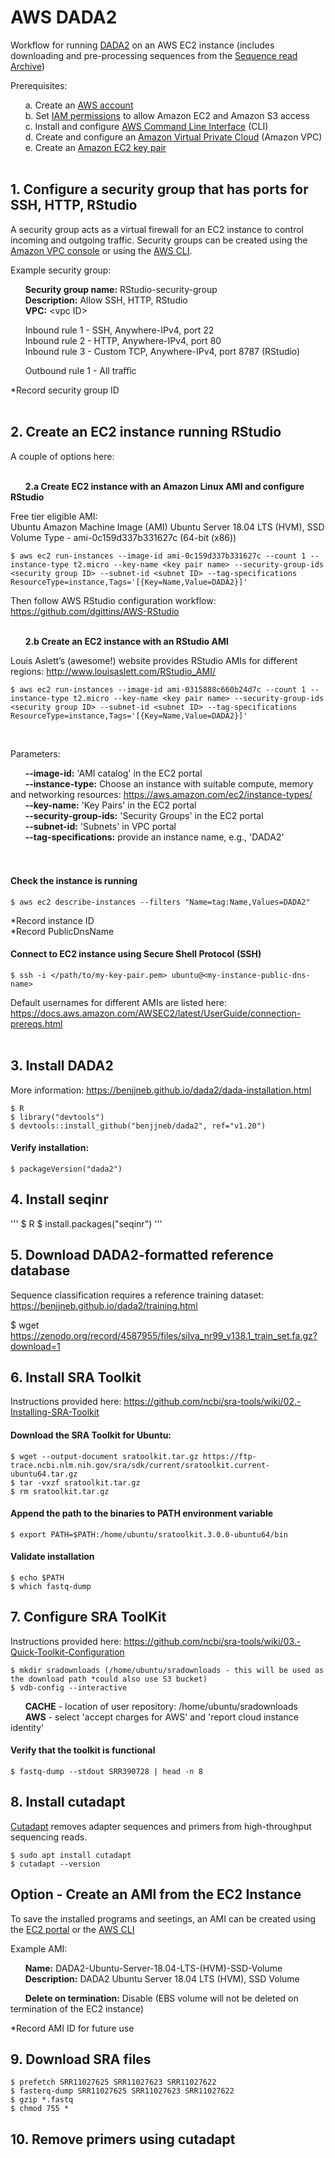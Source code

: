 # AWS DADA2  

Workflow for running [DADA2](https://benjjneb.github.io/dada2/index.html) on an AWS EC2 instance (includes downloading and pre-processing sequences from the [Sequence read Archive](https://www.ncbi.nlm.nih.gov/sra))  

Prerequisites:

&nbsp;&nbsp;&nbsp;&nbsp;&nbsp;&nbsp;a. Create an [AWS account](https://aws.amazon.com/premiumsupport/knowledge-center/create-and-activate-aws-account/)  
&nbsp;&nbsp;&nbsp;&nbsp;&nbsp;&nbsp;b. Set [IAM permissions](https://docs.aws.amazon.com/IAM/latest/UserGuide/id_users_change-permissions.html) to allow Amazon EC2 and Amazon S3 access  
&nbsp;&nbsp;&nbsp;&nbsp;&nbsp;&nbsp;c. Install and configure [AWS Command Line Interface](https://docs.aws.amazon.com/cli/latest/userguide/cli-chap-getting-started.html) (CLI)  
&nbsp;&nbsp;&nbsp;&nbsp;&nbsp;&nbsp;d. Create and configure an [Amazon Virtual Private Cloud](https://docs.aws.amazon.com/directoryservice/latest/admin-guide/gsg_create_vpc.html) (Amazon VPC)  
&nbsp;&nbsp;&nbsp;&nbsp;&nbsp;&nbsp;e. Create an [Amazon EC2 key pair](https://docs.aws.amazon.com/AWSEC2/latest/UserGuide/ec2-key-pairs.html)<br/><br/>

## 1. Configure a security group that has ports for SSH, HTTP, RStudio<br/>

A security group acts as a virtual firewall for an EC2 instance to control incoming and outgoing traffic. Security groups can be created using the [Amazon VPC console](https://console.aws.amazon.com/vpc/) or using the [AWS CLI](https://docs.aws.amazon.com/cli/latest/reference/ec2/create-security-group.html).  

Example security group:  

&nbsp;&nbsp;&nbsp;&nbsp;&nbsp;&nbsp;**Security group name:** RStudio-security-group  
&nbsp;&nbsp;&nbsp;&nbsp;&nbsp;&nbsp;**Description:** Allow SSH, HTTP, RStudio  
&nbsp;&nbsp;&nbsp;&nbsp;&nbsp;&nbsp;**VPC:** &lt;vpc ID&gt;

&nbsp;&nbsp;&nbsp;&nbsp;&nbsp;&nbsp;Inbound rule 1 - SSH, Anywhere-IPv4, port 22  
&nbsp;&nbsp;&nbsp;&nbsp;&nbsp;&nbsp;Inbound rule 2 - HTTP, Anywhere-IPv4, port 80  
&nbsp;&nbsp;&nbsp;&nbsp;&nbsp;&nbsp;Inbound rule 3 - Custom TCP, Anywhere-IPv4, port 8787 (RStudio)

&nbsp;&nbsp;&nbsp;&nbsp;&nbsp;&nbsp;Outbound rule 1 - All traffic  

*Record security group ID<br/><br/>

## 2. Create an EC2 instance running RStudio  

A couple of options here:<br/><br/>

&nbsp;&nbsp;&nbsp;&nbsp;&nbsp;&nbsp;**2.a  Create EC2 instance with an Amazon Linux AMI and configure RStudio**  

Free tier eligible AMI:  
Ubuntu Amazon Machine Image (AMI) Ubuntu Server 18.04 LTS (HVM), SSD Volume Type - ami-0c159d337b331627c (64-bit (x86)) 

```
$ aws ec2 run-instances --image-id ami-0c159d337b331627c --count 1 --instance-type t2.micro --key-name <key pair name> --security-group-ids <security group ID> --subnet-id <subnet ID> --tag-specifications ResourceType=instance,Tags='[{Key=Name,Value=DADA2}]'
``` 

Then follow AWS RStudio configuration workflow: https://github.com/dgittins/AWS-RStudio<br/><br/>

&nbsp;&nbsp;&nbsp;&nbsp;&nbsp;&nbsp;**2.b Create an EC2 instance with an RStudio AMI**  

Louis Aslett’s (awesome!) website provides RStudio AMIs for different regions: http://www.louisaslett.com/RStudio_AMI/  

```
$ aws ec2 run-instances --image-id ami-0315888c660b24d7c --count 1 --instance-type t2.micro --key-name <key pair name> --security-group-ids <security group ID> --subnet-id <subnet ID> --tag-specifications ResourceType=instance,Tags='[{Key=Name,Value=DADA2}]'
```
<br/>

Parameters:

&nbsp;&nbsp;&nbsp;&nbsp;&nbsp;&nbsp;**--image-id:** 'AMI catalog' in the EC2 portal       
&nbsp;&nbsp;&nbsp;&nbsp;&nbsp;&nbsp;**--instance-type:** Choose an instance with suitable compute, memory and networking resources: https://aws.amazon.com/ec2/instance-types/  
&nbsp;&nbsp;&nbsp;&nbsp;&nbsp;&nbsp;**--key-name:** 'Key Pairs' in the EC2 portal  
&nbsp;&nbsp;&nbsp;&nbsp;&nbsp;&nbsp;**--security-group-ids:** 'Security Groups' in the EC2 portal   
&nbsp;&nbsp;&nbsp;&nbsp;&nbsp;&nbsp;**--subnet-id:** 'Subnets' in VPC portal  
&nbsp;&nbsp;&nbsp;&nbsp;&nbsp;&nbsp;**--tag-specifications:** provide an instance name, e.g., 'DADA2'  
<br/><br/>


#### Check the instance is running 

```
$ aws ec2 describe-instances --filters "Name=tag:Name,Values=DADA2"
```

*Record instance ID  
*Record PublicDnsName  

#### Connect to EC2 instance using Secure Shell Protocol (SSH)  

```
$ ssh -i </path/to/my-key-pair.pem> ubuntu@<my-instance-public-dns-name>
```  

Default usernames for different AMIs are listed here: https://docs.aws.amazon.com/AWSEC2/latest/UserGuide/connection-prereqs.html<br/><br/>  

## 3. Install DADA2  

More information: https://benjjneb.github.io/dada2/dada-installation.html  

```
$ R
$ library("devtools")
$ devtools::install_github("benjjneb/dada2", ref="v1.20")
```

#### Verify installation:

```
$ packageVersion("dada2")
```

## 4. Install seqinr

'''
$ R
$ install.packages("seqinr")
'''

## 5. Download DADA2-formatted reference database

Sequence classification requires a reference training dataset: https://benjjneb.github.io/dada2/training.html  

$ wget https://zenodo.org/record/4587955/files/silva_nr99_v138.1_train_set.fa.gz?download=1

## 6. Install SRA Toolkit  

Instructions provided here: https://github.com/ncbi/sra-tools/wiki/02.-Installing-SRA-Toolkit  

#### Download the SRA Toolkit for Ubuntu:

```
$ wget --output-document sratoolkit.tar.gz https://ftp-trace.ncbi.nlm.nih.gov/sra/sdk/current/sratoolkit.current-ubuntu64.tar.gz
$ tar -vxzf sratoolkit.tar.gz
$ rm sratoolkit.tar.gz
```

#### Append the path to the binaries to PATH environment variable

```
$ export PATH=$PATH:/home/ubuntu/sratoolkit.3.0.0-ubuntu64/bin
```

#### Validate installation

```
$ echo $PATH
$ which fastq-dump
```

## 7. Configure SRA ToolKit  

Instructions provided here: https://github.com/ncbi/sra-tools/wiki/03.-Quick-Toolkit-Configuration  

```
$ mkdir sradownloads (/home/ubuntu/sradownloads - this will be used as the download path *could also use S3 bucket)
$ vdb-config --interactive
```

&nbsp;&nbsp;&nbsp;&nbsp;&nbsp;&nbsp;**CACHE** - location of user repository: /home/ubuntu/sradownloads
&nbsp;&nbsp;&nbsp;&nbsp;&nbsp;&nbsp;**AWS** - select 'accept charges for AWS' and 'report cloud instance identity'  

#### Verify that the toolkit is functional  

```
$ fastq-dump --stdout SRR390728 | head -n 8 
```  

## 8. Install cutadapt  

[Cutadapt](https://cutadapt.readthedocs.io/en/stable/) removes adapter sequences and primers from high-throughput sequencing reads.  

```
$ sudo apt install cutadapt
$ cutadapt --version
```

## Option - Create an AMI from the EC2 Instance  

To save the installed programs and seetings, an AMI can be created using the [EC2 portal](https://docs.aws.amazon.com/toolkit-for-visual-studio/latest/user-guide/tkv-create-ami-from-instance.html) or the [AWS CLI](https://awscli.amazonaws.com/v2/documentation/api/2.0.34/reference/ec2/create-image.html)

Example AMI:  

&nbsp;&nbsp;&nbsp;&nbsp;&nbsp;&nbsp;**Name:** DADA2-Ubuntu-Server-18.04-LTS-(HVM)-SSD-Volume  
&nbsp;&nbsp;&nbsp;&nbsp;&nbsp;&nbsp;**Description:** DADA2 Ubuntu Server 18.04 LTS (HVM), SSD Volume

&nbsp;&nbsp;&nbsp;&nbsp;&nbsp;&nbsp;**Delete on termination:** Disable (EBS volume will not be deleted on termination of the EC2 instance)  

*Record AMI ID for future use  

## 9. Download SRA files  

```
$ prefetch SRR11027625 SRR11027623 SRR11027622	
$ fasterq-dump SRR11027625 SRR11027623 SRR11027622
$ gzip *.fastq	
$ chmod 755 *
```

## 10. Remove primers using cutadapt
